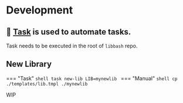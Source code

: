# Development

## :robot: [Task][1] is used to automate tasks.

Task needs to be executed in the root of `libbash` repo.

## New Library

=== "Task"
    ```shell
    task new-lib LIB=mynewlib
    ```
=== "Manual"
    ```shell
    cp ./templates/lib.tmpl ./mynewlib
    ```

WIP

[1]: <https://taskfile.dev/>
